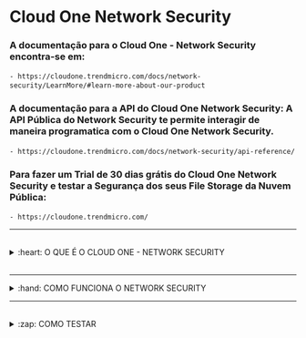 # Cloud One Network Security

### A documentação para o Cloud One - Network Security encontra-se em: 

    - https://cloudone.trendmicro.com/docs/network-security/LearnMore/#learn-more-about-our-product


### A documentação para a API do Cloud One Network Security: A API Pública do Network Security te permite interagir de maneira programatica com o Cloud One Network Security. 

    - https://cloudone.trendmicro.com/docs/network-security/api-reference/


### Para fazer um Trial de 30 dias grátis do Cloud One Network Security e testar a Segurança dos seus File Storage da Nuvem Pública:

    - https://cloudone.trendmicro.com/


<hr />
<br />

<details>
  <summary>:heart: O QUE É O CLOUD ONE - NETWORK SECURITY </summary> 

<br />

<b>O QUE É O CLOUD ONE - NETWORK SECURITY:</b>

<ul> 

<li> Segurança IPS para camada de rede em nuvem </li>

<li> Segurança da camada de rede poderosa, integrada na rede de nuvem, permitindo que você inspecione tráfego de entrada e saída. </li>

<li> Conte rapidamente com segurança de nível empresarial para sua camada de rede, protegendo tudo em suas nuvens virtuais privadas (VPCs). Ao implementá-lo na rede em nuvem, você consegue proteger sua infraestrutura e segmentos de rede rapidamente e com facilidade, com segurança acionável que não atrapalha seu negócio ou seu tráfego. </li>

<li> Indo além dos sistemas tradicionais de prevenção de intrusões (IPS), ele traz virtual patching e detecção pós-invasão como parte integrante de uma plataforma sólida de segurança para nuvem híbrida. </li>

<li> O Network Security oferece cobertura líder do setor em vários vetores de ameaças, oferecendo proteção abrangente contra ameaças, incluindo patches virtuais, proteção contra vulnerabilidades, bloqueio de explorações e defesa de alta precisão contra ataques conhecidos e de zero-day </li>

<li> Usa de inteligência avançada de ameaças e análise de protocolos, detecção de anomalias, indicadores de comprometimento (IOC) e métodos clássicos baseados em assinatura para detectar e proteger você contra classes inteiras de ameaças e suas técnicas, além de ataques específicos. </li>

<li> Diferente de um firewall, você não precisa ver three-way handshakes, nem o início e o fim do tráfego. Você pode começar a inspeção de entrada e saída no meio do fluxo, obtendo proteção imediata. </li>

</ul>

<img src="img/Arquitetura-NS.PNG" alt="Arquitetura NS" width="80%"> </img>

</details>

<br />
<hr />

<details>
  <summary>:hand: COMO FUNCIONA O NETWORK SECURITY </summary>

<br />

<b>COMO FUNCIONA O NETWORK SECURITY? </b>

<b> Network Security na AWS </b>

Amazon Web Services (AWS) allows you to scale your network deployment as needed without investing in hardware appliances. Network Security is offered as an <a href="https://cloudone.trendmicro.com/docs/network-security/create-ami-instance/"> Amazon Machine Image (AMI) </a> . When you decide how to deploy Network Security in your network, we recommend that you choose one of the following deployment options.

Each deployment option is a reference architecture created for different common AWS environments. Choose the option that best suits your existing network structure and inspection needs. These deployment recommendations can also be modified to suit the individual requirements for your network.

    - Para saber mais sobre Recomendações de Deployment:
        - https://cloudone.trendmicro.com/docs/network-security/Deployment%20recommendations/

<b> Recommended deployment options: </b>

<a href="https://cloudone.trendmicro.com/docs/network-security/option1/"> <b> Option 1: Edge protection deployment (recommended): </b> </a> This deployment is designed to protect servers that primarily receive connections from the internet. <a href="https://trendmicro-tippingpoint.s3.amazonaws.com/documentation/pdfs/deployment_checklist_edge.pdf"> Deployment checklist. </a>

This deployment option is best suited to environments that require the following:

<ul> 

A simple network design that protects web servers.

Inspection between the VPC and the Internet as well as between the VPC and a VPN gateway.

A single VPC — this deployment option does not require Transit Gateways.

Third party appliance integration that follows AWS best practices.

</ul>

This deployment option does not indicate an IP address for the true source instance when a NAT Gateway is used.

<hr />

<a href="https://cloudone.trendmicro.com/docs/network-security/option2/"> <b> Option 2: Private VPC protection: </b> </a> This deployment is designed for AWS architectures that primarily send traffic from EC2 instances to the internet. <a href="https://trendmicro-tippingpoint.s3.amazonaws.com/documentation/pdfs/deployment_checklist_privateVPC.pdf"> Deployment checklist. </a>

This deployment option is best suited to environments that require the following:

<ul> 

Full visibility into source instance and internet destination.

A single set of Network Security instances that scale to thousands of workload VPCs and EC2 instances.

A slight variation on an AWS best practice architecture.

</ul>

This deployment option does not inspect inbound connections. Multiple Transit Gateways are recommended to ensure high availability. <a href="https://cloudone.trendmicro.com/docs/network-security/option2/#transitgw2"> Learn more. </a>

<hr />

<a href="https://cloudone.trendmicro.com/docs/network-security/option3/"> <b> Option 3: Public and private VPC protection: </b> </a> This deployment is designed to inspect all traffic that originates inside or outside of your network. Traffic is inspected in a services VPC between the Internet Gateway and the Workloads VPCs, which are connected by Transit Gateways. <a href="https://trendmicro-tippingpoint.s3.amazonaws.com/documentation/pdfs/deployment_checklist_public_privateVPC.pdf"> Deployment checklist. </a>

This deployment option is best suited to environments that require the following:

<ul>

Inspection of both inbound and outbound connections.

A flexible architecture that can be modified for specific environment needs.

A single set of Network Security instances that scale to thousands of workload VPCs and EC2 instances.

Security and internet access control with separate VPCs, which can be owned and maintained by separate organizations.

</ul>

This deployment option requires more network components, like VPCs, subnets, gateways, and route tables, than the other deployment options. Multiple Transit Gateways are recommended to ensure high availability. <a href="https://cloudone.trendmicro.com/docs/network-security/option3/#transitgw3"> Learn more. </a>

    - Para saber mais:

        - https://cloudone.trendmicro.com/docs/network-security/Choose%20a%20deployment%20option/

<hr />

<b> Deploy o Network Security instance na Microsoft Azure </b>

Network Security for Azure allows you to monitor and protect your network traffic by placing Network Security virtual appliances inline in your Azure virtual environment.

Depending on the deployment option you choose, high availability is ensured using Azure Function to monitor and reroute network traffic, manually rerouting traffic rules, or by load balancers. 

Manage your virtual appliances through the Cloud One – Network Security management interface. Use the Azure Monitor log analytics function and the command line interface to monitor the health of your web applications.

    - Para saber mais:
        - https://cloudone.trendmicro.com/docs/network-security/Azure_GettingStarted/

<b> Deployment Options: </b>

 <b> Edge protection deployment with Azure Application Gateway: </b> To deploy internet edge protection using Azure's Application Gateway and to inspect inbound and outbound traffic. In this deployment, Azure Application Gateway is internal (internet-facing) and uses public IP addresses. This deployment uses a hub-spoke topology.

    - Para saber mais:

        - https://cloudone.trendmicro.com/docs/network-security/Azure_Deployment1_ApplicationGateway/

<hr />

<b> Edge protection deployment with Azure Firewall: </b> This option describes how to deploy your Network Security virtual appliance behind the Azure Firewall to provide advanced network protection. In this topology, the Hub-VNet serves as the point of connectivity to the internet. The Azure virtual appliance lives in the Hub-VNet to share its inspection capability as a service for the Spoke-VNet(s).

    - Para saber mais:
        - https://cloudone.trendmicro.com/docs/network-security/Azure_Deployment1_Firewall/

<hr />

<b> Private VNet protection deployment: </b> This option describes how to deploy and configure a private VNet deployment in Azure. The private VNet deployment option inspects traffic between internal networks as opposed to inbound and outbound internet traffic. Virtual networks connect through VNet Peering so they can communicate with each other. Traffic inspection will begin after the network and User Defined Routes (UDRs) are set up, and all virtual machine resources within the spoke VNets will communicate with each other through Network Security.

    - Para saber mais:
        - https://cloudone.trendmicro.com/docs/network-security/Azure_Deployment2_PrivateVNet/

<hr />

<b> Scale set private VNet protection deployment: </b> This option describes how to deploy a scale set of virtual appliances using the private VNet deployment. Deploying a scale set behind the Azure Load Balancer provides additional layers of availability which translates to minimal disruption if a virtual appliance experiences an outage.

    - Para saber mais:
        - https://cloudone.trendmicro.com/docs/network-security/Azure_Deployment3_VMSS/
        
<hr />

<b> Scale set private VNet protection with Azure Firewall deployment: </b> This option describes how to deploy a scale set of virtual appliances behind the Azure Firewall to provide advanced network protection. Deploying a scale set behind the Azure Load Balancer provides additional layers of availability which translates to minimal disruption if a virtual appliance experiences an outage.

    - Para saber mais:
        - https://cloudone.trendmicro.com/docs/network-security/Azure_Deployment4_VMSS_Firewall/

<hr />

<b> Scale set edge deployment with Application Gateway: </b> This option describes how to deploy a scale set of virtual appliances with an Azure Application Gateway. The Application Gateway allows you to manage web application traffic. <a href="https://docs.microsoft.com/en-us/azure/application-gateway/overview"> Learn more. </a>

    - Para saber mais:
        - https://cloudone.trendmicro.com/docs/network-security/Azure_Deployment5_VMSS_AGW/


<i> <strong> <a href="https://cloudone.trendmicro.com/docs/network-security/Azure_high_availability/"> High availability (HA) </a> prevents network service disruption after a failure stops your virtual appliance from inspecting traffic. </strong> </i>

</details>

<hr />
<br />

<details>
  <summary>:zap: COMO TESTAR </summary>

<br />

<b> COMO TESTAR: </b>

    1. Gerencie as instâncias do Network Security na sua VPC usando o CloudWatch;
    2. (Opcional) Configure um alarme no CloudWatch; 
    3. (Opcional) Azure Monitor;
    4. (Opcional) Visualizando eventos de rede no Splunk; 

<b> Gerencie as instâncias do Network Security na sua VPC usando o CloudWatch: </b>

O AWS CloudWatch é uma ferramenta, fornecida pela Amazon, que permite que você gerencie suas instâncias dentro de sua conta AWS. Use o CLI e a Interface de Gerenciamento do Network Security em conjunto com o CloudWatch para monitorar e escalar a sua instância do Network Security.

    - Para saber mais:
        - https://cloudone.trendmicro.com/docs/network-security/Manage_Network_Security_instances/


<b> Configure um alarme no CloudWatch: </b>

O Network Security fornece a capacidade de publicar dados de métricas do CloudWatch com a informação sobre o estado atual do Virtual Appliance. Com esses dados das métricas, defina e configure um CloudWatch alarm para ativar alta disponibilidade em seu ambiente de rede. 

    - Para saber mais:
        - https://cloudone.trendmicro.com/docs/network-security/CloudWatch_high_availability/

<b> Azure Monitor: </b>

O Azure Monitor é uma ferramenta analítica e de insights que monitora a saúde operacional de seus aplicativos e fornece visibilidade da sua implementação do Network Security. Veja mais sobre o <a href="https://docs.microsoft.com/en-us/azure/azure-monitor/overview#:~:text=Azure%20Monitor%20maximizes%20the%20availability,cloud%20and%20on%2Dpremises%20environments.&text=Detect%20and%20diagnose%20issues%20across%20applications%20and%20dependencies%20with%20Application%20Insights."> Microsoft Azure Monitor. </a>

<b>  Visualizando eventos de rede no Splunk: </b>

Você pode configurar o serviço do Network Security para que ele envie os eventos de IPS que gerou para o Splunk server. Antes de iniciar este procedimento, certifique-se de ter o Splunk Application para o Network Security instalado. <a href="https://splunkbase.splunk.com/app/3532/"> Veja mais. </a>

    - Para saber mais:
        - https://cloudone.trendmicro.com/docs/network-security/Connect_Splunk/

</details>